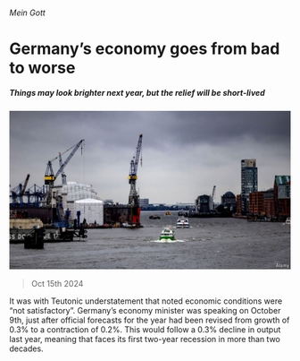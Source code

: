 ###### Mein Gott

# Germany’s economy goes from bad to worse 

##### Things may look brighter next year, but the relief will be short-lived 

![image](images/20241019_FNP502.jpg) 

> Oct 15th 2024 

It was with Teutonic understatement that  noted economic conditions were “not satisfactory”. Germany’s economy minister was speaking on October 9th, just after official forecasts for the year had been revised from growth of 0.3% to a contraction of 0.2%. This would follow a 0.3% decline in output last year, meaning that  faces its first two-year recession in more than two decades.

